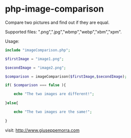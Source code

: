 # php-image-comparison
Compare two pictures and find out if they are equal.

Supported files: ".png",".jpg","wbmp","webp","xbm","xpm".

Usage:
```php
include "imageComparison.php";

$firstImage = "image1.png";

$secondImage = "image2.png";

$comparison = imageComparison($firstImage,$secondImage);

if( $comparison === false ){

    echo "The two images are different!";
    
}else{

    echo "The two images are the same!";
    
}
```
visit: http://www.giuseppemorra.com

